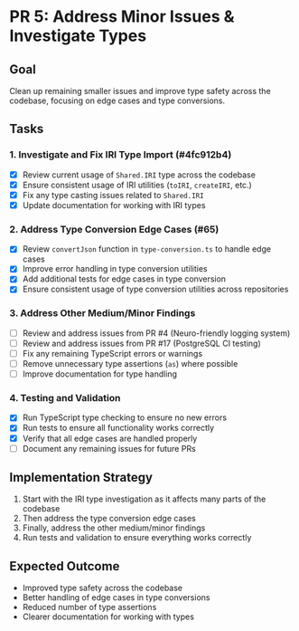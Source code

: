 # PR 5: Address Minor Issues & Investigate Types

## Goal
Clean up remaining smaller issues and improve type safety across the codebase, focusing on edge cases and type conversions.

## Tasks

### 1. Investigate and Fix IRI Type Import (#4fc912b4)
- [x] Review current usage of `Shared.IRI` type across the codebase
- [x] Ensure consistent usage of IRI utilities (`toIRI`, `createIRI`, etc.)
- [x] Fix any type casting issues related to `Shared.IRI`
- [x] Update documentation for working with IRI types

### 2. Address Type Conversion Edge Cases (#65)
- [x] Review `convertJson` function in `type-conversion.ts` to handle edge cases
- [x] Improve error handling in type conversion utilities
- [x] Add additional tests for edge cases in type conversion
- [x] Ensure consistent usage of type conversion utilities across repositories

### 3. Address Other Medium/Minor Findings
- [ ] Review and address issues from PR #4 (Neuro-friendly logging system)
- [ ] Review and address issues from PR #17 (PostgreSQL CI testing)
- [ ] Fix any remaining TypeScript errors or warnings
- [ ] Remove unnecessary type assertions (`as`) where possible
- [ ] Improve documentation for type handling

### 4. Testing and Validation
- [x] Run TypeScript type checking to ensure no new errors
- [x] Run tests to ensure all functionality works correctly
- [x] Verify that all edge cases are handled properly
- [ ] Document any remaining issues for future PRs

## Implementation Strategy
1. Start with the IRI type investigation as it affects many parts of the codebase
2. Then address the type conversion edge cases
3. Finally, address the other medium/minor findings
4. Run tests and validation to ensure everything works correctly

## Expected Outcome
- Improved type safety across the codebase
- Better handling of edge cases in type conversions
- Reduced number of type assertions
- Clearer documentation for working with types
